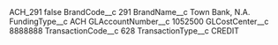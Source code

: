 <?xml version="1.0" encoding="UTF-8"?>
<CustomMetadata xmlns="http://soap.sforce.com/2006/04/metadata" xmlns:xsi="http://www.w3.org/2001/XMLSchema-instance" xmlns:xsd="http://www.w3.org/2001/XMLSchema">
    <label>ACH_291</label>
    <protected>false</protected>
    <values>
        <field>BrandCode__c</field>
        <value xsi:type="xsd:string">291</value>
    </values>
    <values>
        <field>BrandName__c</field>
        <value xsi:type="xsd:string">Town Bank, N.A.</value>
    </values>
    <values>
        <field>FundingType__c</field>
        <value xsi:type="xsd:string">ACH</value>
    </values>
    <values>
        <field>GLAccountNumber__c</field>
        <value xsi:type="xsd:string">1052500</value>
    </values>
    <values>
        <field>GLCostCenter__c</field>
        <value xsi:type="xsd:string">8888888</value>
    </values>
    <values>
        <field>TransactionCode__c</field>
        <value xsi:type="xsd:string">628</value>
    </values>
    <values>
        <field>TransactionType__c</field>
        <value xsi:type="xsd:string">CREDIT</value>
    </values>
</CustomMetadata>
